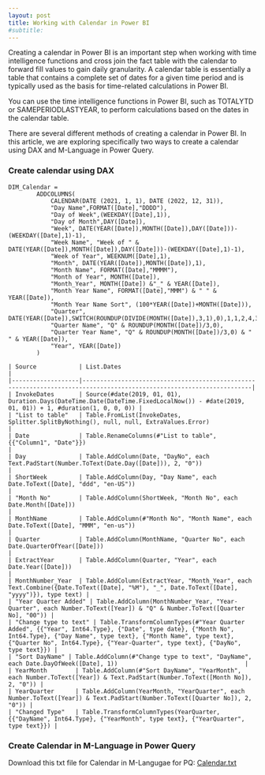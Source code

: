 ```yaml
---
layout: post
title: Working with Calendar in Power BI
#subtitle:
---
```


Creating a calendar in Power BI is an important step when working with time intelligence functions and cross join the fact table with the calendar to forward fill values to gain daily granularity. A calendar table is essentially a table that contains a complete set of dates for a given time period and is typically used as the basis for time-related calculations in Power BI.

You can use the time intelligence functions in Power BI, such as TOTALYTD or SAMEPERIODLASTYEAR, to perform calculations based on the dates in the calendar table.

There are several different methods of creating a calendar in Power BI. In this article, we are exploring specifically two ways to create a calendar using DAX and M-Language in Power Query.
 

### **Create calendar using DAX**
```
DIM_Calendar = 
	    ADDCOLUMNS(
	        CALENDAR(DATE (2021, 1, 1), DATE (2022, 12, 31)),
	        "Day Name",FORMAT([Date],"DDDD"),
	        "Day of Week",(WEEKDAY([Date],1)),
	        "Day of Month",DAY([Date]),
	        "Week", DATE(YEAR([Date]),MONTH([Date]),DAY([Date]))-(WEEKDAY([Date],1)-1),
	        "Week Name", "Week of " & DATE(YEAR([Date]),MONTH([Date]),DAY([Date]))-(WEEKDAY([Date],1)-1),
	        "Week of Year", WEEKNUM([Date],1),
	        "Month", DATE(YEAR([Date]),MONTH([Date]),1),
	        "Month Name", FORMAT([Date],"MMMM"),
	        "Month of Year", MONTH([Date]),
	        "Month_Year", MONTH([Date]) &"_" & YEAR([Date]),
	        "Month Year Name", FORMAT([Date],"MMM") & " " & YEAR([Date]),
	        "Month Year Name Sort", (100*YEAR([Date])+MONTH([Date])),
	        "Quarter", DATE(YEAR([Date]),SWITCH(ROUNDUP(DIVIDE(MONTH([Date]),3,1),0),1,1,2,4,3,7,4,10),1),
	        "Quarter Name", "Q" & ROUNDUP(MONTH([Date])/3,0),
	        "Quarter Year Name", "Q" & ROUNDUP(MONTH([Date])/3,0) & " " & YEAR([Date]),
	        "Year", YEAR([Date])
	    )
```

```
| Source            | List.Dates                                                                                                           |
|-------------------|----------------------------------------------------------------------------------------------------------------------|
| InvokeDates       | Source(#date(2019, 01, 01), Duration.Days(DateTime.Date(DateTime.FixedLocalNow()) - #date(2019, 01, 01)) + 1, #duration(1, 0, 0, 0)) |
| "List to table"   | Table.FromList(InvokeDates, Splitter.SplitByNothing(), null, null, ExtraValues.Error)                               |
| Date              | Table.RenameColumns(#"List to table",{{"Column1", "Date"}})                                                          |
| Day               | Table.AddColumn(Date, "DayNo", each Text.PadStart(Number.ToText(Date.Day([Date])), 2, "0"))                          |
| ShortWeek         | Table.AddColumn(Day, "Day Name", each Date.ToText([Date], "ddd", "en-US"))                                            |
| "Month No"        | Table.AddColumn(ShortWeek, "Month No", each Date.Month([Date]))                                                       |
| MonthName         | Table.AddColumn(#"Month No", "Month Name", each Date.ToText([Date], "MMM", "en-us"))                                  |
| Quarter           | Table.AddColumn(MonthName, "Quarter No", each Date.QuarterOfYear([Date]))                                              |
| ExtractYear       | Table.AddColumn(Quarter, "Year", each Date.Year([Date]))                                                              |
| MonthNumber_Year  | Table.AddColumn(ExtractYear, "Month_Year", each Text.Combine({Date.ToText([Date], "%M"), "_", Date.ToText([Date], "yyyy")}), type text) |
| "Year Quarter Added" | Table.AddColumn(MonthNumber_Year, "Year-Quarter", each Number.ToText([Year]) & "Q" & Number.ToText([Quarter No], "00")) |
| "Change type to text" | Table.TransformColumnTypes(#"Year Quarter Added", {{"Year", Int64.Type}, {"Date", type date}, {"Month No", Int64.Type}, {"Day Name", type text}, {"Month Name", type text}, {"Quarter No", Int64.Type}, {"Year-Quarter", type text}, {"DayNo", type text}}) |
| "Sort DayName" | Table.AddColumn(#"Change type to text", "DayName", each Date.DayOfWeek([Date], 1))                                    |
| YearMonth        | Table.AddColumn(#"Sort DayName", "YearMonth", each Number.ToText([Year]) & Text.PadStart(Number.ToText([Month No]), 2, "0")) |
| YearQuarter      | Table.AddColumn(YearMonth, "YearQuarter", each Number.ToText([Year]) & Text.PadStart(Number.ToText([Quarter No]), 2, "0")) |
| "Changed Type"   | Table.TransformColumnTypes(YearQuarter, {{"DayName", Int64.Type}, {"YearMonth", type text}, {"YearQuarter", type text}}) |
```
### **Create Calendar in M-Language in Power Query**
Download this txt file for Calendar in M-Langugae for PQ: [Calendar.txt](https://raw.githubusercontent.com/MishraSubash/MishraSubash.github.io/main/support/Calendar%20in%20M-Languge%20for%20PQ.txt)



